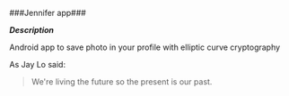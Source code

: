 ###Jennifer app###


***Description***


Android app to save photo in your profile with elliptic curve cryptography 


As Jay Lo said:

> We're living the future so
> the present is our past.